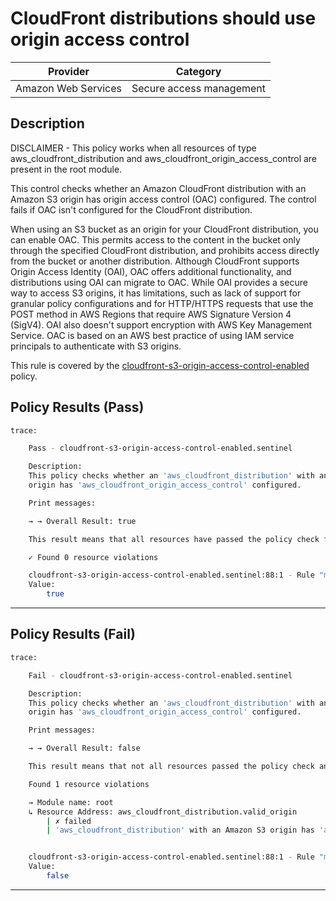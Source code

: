 # CloudFront distributions should use origin access control

| Provider            |         Category         |
|---------------------| -------------------------|
| Amazon Web Services | Secure access management |

## Description

DISCLAIMER - This policy works when all resources of type aws_cloudfront_distribution and aws_cloudfront_origin_access_control are present in the root module.

This control checks whether an Amazon CloudFront distribution with an Amazon S3 origin has origin access control (OAC) configured. The control fails if OAC isn't configured for the CloudFront distribution.

When using an S3 bucket as an origin for your CloudFront distribution, you can enable OAC. This permits access to the content in the bucket only through the specified CloudFront distribution, and prohibits access directly from the bucket or another distribution. Although CloudFront supports Origin Access Identity (OAI), OAC offers additional functionality, and distributions using OAI can migrate to OAC. While OAI provides a secure way to access S3 origins, it has limitations, such as lack of support for granular policy configurations and for HTTP/HTTPS requests that use the POST method in AWS Regions that require AWS Signature Version 4 (SigV4). OAI also doesn't support encryption with AWS Key Management Service. OAC is based on an AWS best practice of using IAM service principals to authenticate with S3 origins.

This rule is covered by the [cloudfront-s3-origin-access-control-enabled](https://github.com/hashicorp/policy-library-FSBP-Policy-Set-for-AWS-Terraform/blob/main/policies/cloudfront/cloudfront-s3-origin-access-control-enabled.sentinel) policy.

## Policy Results (Pass)
```bash
trace:

    Pass - cloudfront-s3-origin-access-control-enabled.sentinel

    Description:
    This policy checks whether an 'aws_cloudfront_distribution' with an Amazon S3
    origin has 'aws_cloudfront_origin_access_control' configured.

    Print messages:

    → → Overall Result: true

    This result means that all resources have passed the policy check for the policy cloudfront-s3-origin-access-control-enabled.

    ✓ Found 0 resource violations

    cloudfront-s3-origin-access-control-enabled.sentinel:88:1 - Rule "main"
    Value:
        true

```

---

## Policy Results (Fail)
```bash
trace:

    Fail - cloudfront-s3-origin-access-control-enabled.sentinel

    Description:
    This policy checks whether an 'aws_cloudfront_distribution' with an Amazon S3
    origin has 'aws_cloudfront_origin_access_control' configured.

    Print messages:

    → → Overall Result: false

    This result means that not all resources passed the policy check and the protected behavior is not allowed for the policy cloudfront-s3-origin-access-control-enabled.

    Found 1 resource violations

    → Module name: root
    ↳ Resource Address: aws_cloudfront_distribution.valid_origin
        | ✗ failed
        | 'aws_cloudfront_distribution' with an Amazon S3 origin has 'aws_cloudfront_origin_access_control' should have configured. Refer to https://docs.aws.amazon.com/securityhub/latest/userguide/cloudfront-controls.html#cloudfront-13 for more details.


    cloudfront-s3-origin-access-control-enabled.sentinel:88:1 - Rule "main"
    Value:
        false

```
---